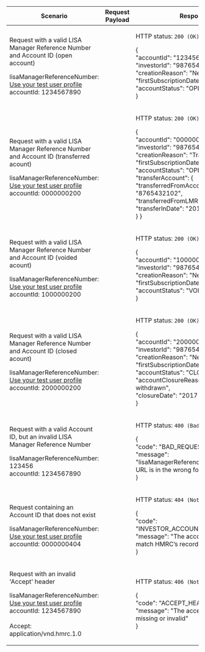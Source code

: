 <table>
  <col width="25%">
  <col width="35%">
  <col width="40%">
  <thead>
    <tr>
        <th>Scenario</th>
        <th>Request Payload</th>
        <th>Response</th>
    </tr>
  </thead>
  <tbody>
    <tr>
      <td>
        <p>Request with a valid LISA Manager Reference Number and Account ID (open account)</p>
        <p class ="code--block">
          lisaManagerReferenceNumber: <a href="https://test-developer.service.hmrc.gov.uk/api-documentation/docs/api/service/lisa-api/1.0#testing-the-api">Use your test user profile</a><br>
          accountId: 1234567890
        </p>
      </td>
      <td></td>
      <td>
        <p>HTTP status: <code class="code--slim">200 (OK)</code></p>
        <p class ="code--block"> {<br>
          "accountId": "1234567890",
          "investorId": "9876543210",<br>
          "creationReason": "New",<br>
          "firstSubscriptionDate": "2011-03-23",<br>
          "accountStatus": "OPEN"<br>
        }
        </p>
      </td>
    </tr>
    <tr>
      <td>
        <p>Request with a valid LISA Manager Reference Number and Account ID (transferred acount)</p>
        <p class ="code--block">
          lisaManagerReferenceNumber: <a href="https://test-developer.service.hmrc.gov.uk/api-documentation/docs/api/service/lisa-api/1.0#testing-the-api">Use your test user profile</a><br>
          accountId: 0000000200
        </p>
      </td>
      <td></td>
      <td>
        <p>HTTP status: <code class="code--slim">200 (OK)</code></p>
        <p class ="code--block"> {<br>
          "accountId": "0000000200",<br>
          "investorId": "9876543210",<br>
          "creationReason": "Transferred",<br>
          "firstSubscriptionDate": "2011-03-23",<br>
          "accountStatus": "OPEN",<br>
          "transferAccount": {<br>
            "transferredFromAccountId": "8765432102",<br>
            "transferredFromLMRN": "Z543333",<br>
            "transferInDate": "2015-12-13"<br>
          }
        }
        </p>
      </td>
    </tr>
    <tr>
      <td>
        <p>Request with a valid LISA Manager Reference Number and Account ID (voided acount)</p>
        <p class ="code--block">
          lisaManagerReferenceNumber: <a href="https://test-developer.service.hmrc.gov.uk/api-documentation/docs/api/service/lisa-api/1.0#testing-the-api">Use your test user profile</a><br>
          accountId: 1000000200
        </p>
      </td>
      <td></td>
      <td>
        <p>HTTP status: <code class="code--slim">200 (OK)</code></p>
        <p class ="code--block"> {<br>
          "accountId": "1000000200",<br>
          "investorId": "9876543210",<br>
          "creationReason": "New",<br>
          "firstSubscriptionDate": "2011-03-23",<br>
          "accountStatus": "VOID"<br>
        }
        </p>
      </td>
    </tr>
    <tr>
      <td>
        <p>Request with a valid LISA Manager Reference Number and Account ID (closed acount)</p>
        <p class ="code--block">
          lisaManagerReferenceNumber: <a href="https://test-developer.service.hmrc.gov.uk/api-documentation/docs/api/service/lisa-api/1.0#testing-the-api">Use your test user profile</a><br>
          accountId: 2000000200
        </p>
      </td>
      <td></td>
      <td>
        <p>HTTP status: <code class="code--slim">200 (OK)</code></p>
        <p class ="code--block"> {<br>
          "accountId": "2000000200",<br>
          "investorId": "9876543210",<br>
          "creationReason": "New",<br>
          "firstSubscriptionDate": "2011-03-23",<br>
          "accountStatus": "CLOSED",<br>
          "accountClosureReason": "All funds withdrawn",<br>
          "closureDate": "2017-01-20"<br>
        }
        </p>
      </td>
    </tr>
    <tr>
      <td>
        <p>Request with a valid Account ID, but an invalid LISA Manager Reference Number</p>
        <p class ="code--block">
          lisaManagerReferenceNumber: 123456<br>
          accountId: 1234567890
        </p>
      </td>
      <td></td>
      <td>
        <p>HTTP status: <code class="code--slim">400 (Bad Request)</code></p>
        <p class ="code--block"> {<br>
          "code": "BAD_REQUEST",<br>
          "message": "lisaManagerReferenceNumber in the URL is in the wrong format"<br>
        }
        </p>
      </td>
    </tr>
    <tr>
        <td>
            <p>Request containing an Account ID that does not exist</p>
            <p class ="code--block">
                lisaManagerReferenceNumber: <a href="https://test-developer.service.hmrc.gov.uk/api-documentation/docs/api/service/lisa-api/1.0#testing-the-api">Use your test user profile</a><br>
                accountId: 0000000404
            </p>
        </td>
        <td></td>
        <td>
          <p>HTTP status: <code class="code--slim">404 (Not found)</code></p>
          <p class ="code--block"> {<br>
            "code": "INVESTOR_ACCOUNTID_NOT_FOUND",<br>
            "message": "The accountId does not match HMRC’s records."<br>
          }
          </p>
        </td>
    </tr>
    <tr>
      <td>
        <p>Request with an invalid 'Accept' header</p>
        <p class ="code--block">
          lisaManagerReferenceNumber: <a href="https://test-developer.service.hmrc.gov.uk/api-documentation/docs/api/service/lisa-api/1.0#testing-the-api">Use your test user profile</a>
          <br>accountId: 1234567890<br>
          <br>
          Accept: application/vnd.hmrc.1.0
        </p>
      </td>
      <td></td>
      <td>
        <p>HTTP status: <code class="code--slim">406 (Not Acceptable)</code></p>
        <p class ="code--block"> {<br>
          "code": "ACCEPT_HEADER_INVALID",<br>
          "message": "The accept header is missing or invalid"<br>
        }
        </p>
      </td>
    </tr>
  </tbody>
</table>